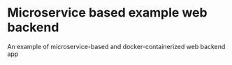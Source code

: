 # Microservice based example web backend
An example of microservice-based and docker-containerized web backend app
